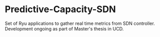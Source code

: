 # Predictive-Capacity-SDN

Set of Ryu applications to gather real time metrics from SDN controller. Development ongoing as part of Master's thesis in UCD.

